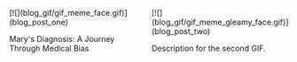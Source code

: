 

<div style="display: flex; flex-direction: row;">
    <div style="flex: 1; margin-right: 10px;">
        [![](blog_gif/gif_meme_face.gif)](blog_post_one)
        <p>Mary's Diagnosis: A Journey Through Medical Bias</p>
    </div>
    <div style="flex: 1;">
        [![](blog_gif/gif_meme_gleamy_face.gif)](blog_post_two)
        <p>Description for the second GIF.</p>
    </div>
</div>
